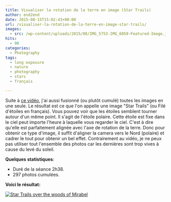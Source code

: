```yaml
---
title: Visualiser la rotation de la terre en image (Star Trails)
author: end2end
date: 2015-08-15T15:02:43+00:00
url: /visualiser-la-rotation-de-la-terre-en-image-star-trails/
images:
  - src: /wp-content/uploads/2015/08/IMG_5753-IMG_6050-Featured-Image.jpg
hits:
  - 98
categories:
  - Photography
tags:
  - long exposure
  - nature
  - photography
  - stars
  - français

---
```


Suite à [ce vidéo](/visualiser-la-rotation-de-la-terre-en-video/), j'ai aussi fusionné (ou plutôt cumulé) toutes les images en une seule. Le résultat est ce que l'on appelle une image "Star Trails" (ou Filé d'étoiles en français). Vous pouvez voir que les étoiles semblent tourner autour d'un même point. Il s'agit de l'étoile polaire. Cette étoile est fixe dans le ciel peut importe l'heure à laquelle vous regarder le ciel. C'est à dire qu'elle est parfaitement alignée avec l'axe de rotation de la terre. Donc pour obtenir ce type d'image, il suffit d'aligner la camera vers le Nord (polaire) et cadrer le tout pour obtenir un bel effet. Contrairement au vidéo, je ne peux pas utiliser tout l'ensemble des photos car les dernières sont trop vives à cause du levé du soleil.

**Quelques statistiques**:

* Duré de la séance 2h38.
* 297 photos cumulées.

**Voici le résultat:**

[![Star Trails over the woods of Mirabel](/wp-content/uploads/2015/08/StarStaX_IMG_5753-IMG_6050_lighten_e2ez-672x448.jpg "Star Trails over the woods of Mirabel")](https://www.flickr.com/photos/154618444@N05/37690259711/in/dateposted-public/)
